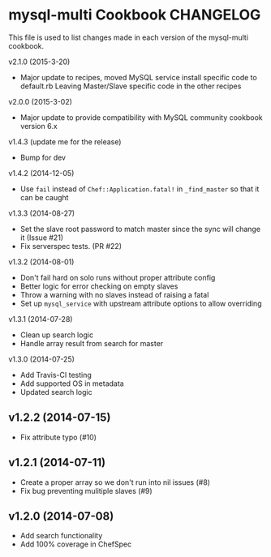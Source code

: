 mysql-multi Cookbook CHANGELOG
==============================
This file is used to list changes made in each version of the mysql-multi
cookbook.

v2.1.0 (2015-3-20)
- Major update to recipes, moved MySQL service install specific code to default.rb
  Leaving Master/Slave specific code in the other recipes

v2.0.0 (2015-3-02)
- Major update to provide compatibility with MySQL community cookbook version 6.x

v1.4.3 (update me for the release)
- Bump for dev

v1.4.2 (2014-12-05)
- Use `fail` instead of `Chef::Application.fatal!` in `_find_master` so that it can be caught

v1.3.3 (2014-08-27)
- Set the slave root password to match master since the sync will change it (Issue #21)
- Fix serverspec tests. (PR #22)

v1.3.2 (2014-08-01)
- Don't fail hard on solo runs without proper attribute config
- Better logic for error checking on empty slaves
- Throw a warning with no slaves instead of raising a fatal
- Set up `mysql_service` with upstream attribute options to allow overriding

v1.3.1 (2014-07-28)
- Clean up search logic
- Handle array result from search for master

v1.3.0 (2014-07-25)
- Add Travis-CI testing
- Add supported OS in metadata
- Updated search logic

v1.2.2 (2014-07-15)
-------------------
- Fix attribute typo (#10)

v1.2.1 (2014-07-11)
-------------------
- Create a proper array so we don't run into nil issues (#8)
- Fix bug preventing mulitiple slaves (#9)

v1.2.0 (2014-07-08)
-------------------
- Add search functionality
- Add 100% coverage in ChefSpec
